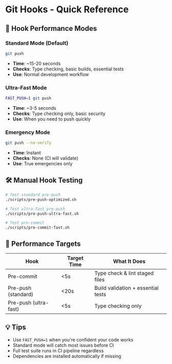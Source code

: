 # Git Hooks - Quick Reference

## 🚀 Hook Performance Modes

### Standard Mode (Default)

```bash
git push
```

- **Time**: ~15-20 seconds
- **Checks**: Type checking, basic builds, essential tests
- **Use**: Normal development workflow

### Ultra-Fast Mode

```bash
FAST_PUSH=1 git push
```

- **Time**: ~3-5 seconds
- **Checks**: Type checking only, basic security
- **Use**: When you need to push quickly

### Emergency Mode

```bash
git push --no-verify
```

- **Time**: Instant
- **Checks**: None (CI will validate)
- **Use**: True emergencies only

## 🛠️ Manual Hook Testing

```bash
# Test standard pre-push
./scripts/pre-push-optimized.sh

# Test ultra-fast pre-push
./scripts/pre-push-ultra-fast.sh

# Test pre-commit
./scripts/pre-commit-fast.sh
```

## 🎯 Performance Targets

| Hook                  | Target Time | What It Does                       |
| --------------------- | ----------- | ---------------------------------- |
| Pre-commit            | <5s         | Type check & lint staged files     |
| Pre-push (standard)   | <20s        | Build validation + essential tests |
| Pre-push (ultra-fast) | <5s         | Type checking only                 |

## 💡 Tips

- Use `FAST_PUSH=1` when you're confident your code works
- Standard mode will catch most issues before CI
- Full test suite runs in CI pipeline regardless
- Dependencies are installed automatically if missing
